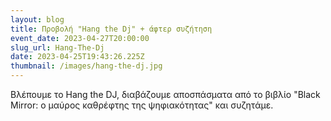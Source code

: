 ```yaml
---
layout: blog
title: Προβολή "Hang the Dj" + άφτερ συζήτηση
event_date: 2023-04-27T20:00:00
slug_url: Hang-The-Dj
date: 2023-04-25T19:43:26.225Z
thumbnail: /images/hang-the-dj.jpg
---
```

<!--StartFragment-->

Βλέπουμε το Hang the DJ, διαβάζουμε αποσπάσματα από το βιβλίο "Black Mirror: ο μαύρος καθρέφτης της ψηφιακότητας" και συζητάμε.

<!--EndFragment-->